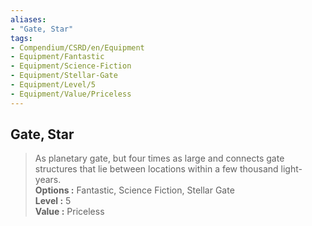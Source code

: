 ```yaml
---
aliases:
- "Gate, Star"
tags:
- Compendium/CSRD/en/Equipment
- Equipment/Fantastic
- Equipment/Science-Fiction
- Equipment/Stellar-Gate
- Equipment/Level/5
- Equipment/Value/Priceless
---
```


  
## Gate, Star  
  
>As planetary gate, but four times as large and connects gate structures that lie between locations within a few thousand light-years.  
> **Options :** Fantastic, Science Fiction, Stellar Gate  
> **Level :** 5  
> **Value :** Priceless